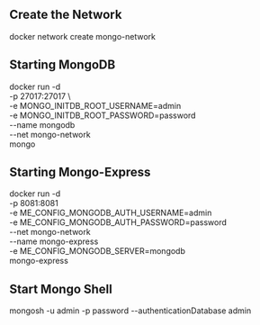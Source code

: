 ## Create the Network

docker network create mongo-network

## Starting MongoDB

docker run -d \
 -p 27017:27017 \  
 -e MONGO_INITDB_ROOT_USERNAME=admin \
 -e MONGO_INITDB_ROOT_PASSWORD=password \
 --name mongodb \
 --net mongo-network \
 mongo

## Starting Mongo-Express

docker run -d \
 -p 8081:8081 \
 -e ME_CONFIG_MONGODB_AUTH_USERNAME=admin \
 -e ME_CONFIG_MONGODB_AUTH_PASSWORD=password \
 --net mongo-network \
 --name mongo-express \
 -e ME_CONFIG_MONGODB_SERVER=mongodb \
 mongo-express

## Start Mongo Shell

mongosh -u admin -p password --authenticationDatabase admin
